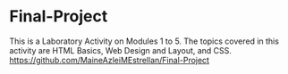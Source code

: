 # Final-Project
This is a Laboratory Activity on Modules 1 to 5.
The topics covered in this activity are HTML Basics, Web Design and Layout, and CSS.
https://github.com/MaineAzleiMEstrellan/Final-Project
